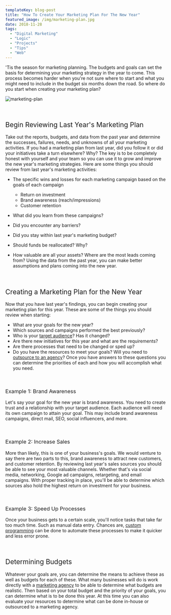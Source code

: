 ```yaml
---
templateKey: blog-post
title: "How To Create Your Marketing Plan For The New Year"
featured_image: /img/marketing-plan.jpg
date: 2018-11-28
tags:
  - "Digital Marketing"
  - "Logic"
  - "Projects"
  - "Tips"
  - "Web"
---
```


<span style="font-weight: 400;">'Tis the season for marketing planning. The budgets and goals can set the basis for determining your marketing strategy in the year to come. This process becomes harder when you're not sure where to start and what you might need to include in the budget six months down the road. So where do you start when creating your marketing plan?</span>

![marketing-plan](/img/marketing-plan.jpg)

&nbsp;

## <span style="font-weight: 400;">Begin Reviewing Last Year's Marketing Plan</span>

<span style="font-weight: 400;">Take out the reports, budgets, and data from the past year and determine the successes, failures, needs, and unknowns of all your marketing activities. If you had a marketing plan from last year, did you follow it or did your initiatives take a turn elsewhere? Why? The key is to be completely honest with yourself and your team so you can use it to grow and improve the new year's marketing strategies. Here are some things you should review from last year's marketing activities:</span>

*   <span style="font-weight: 400;">The specific wins and losses for each marketing campaign based on the goals of each campaign</span>

    *   <span style="font-weight: 400;">Return on investment</span>
    *   <span style="font-weight: 400;">Brand awareness (reach/impressions)</span>
    *   <span style="font-weight: 400;">Customer retention</span>

*   <span style="font-weight: 400;">What did you learn from these campaigns?</span>
*   <span style="font-weight: 400;">Did you encounter any barriers? </span>
*   <span style="font-weight: 400;">Did you stay within last year's marketing budget?</span>
*   <span style="font-weight: 400;">Should funds be reallocated? Why?</span>
*   <span style="font-weight: 400;">How valuable are all your assets? Where are the most leads coming from?</span>
<span style="font-weight: 400;">Using the data from the past year, you can make better assumptions and plans coming into the new year.</span>

&nbsp;

## <span style="font-weight: 400;">Creating a Marketing Plan for the New Year</span>

<span style="font-weight: 400;">Now that you have last year's findings, you can begin creating your marketing plan for this year. These are some of the things you should review when starting:</span>

*   <span style="font-weight: 400;">What are your goals for the new year?</span>
*   <span style="font-weight: 400;">Which sources and campaigns performed the best previously?</span>
*   <span style="font-weight: 400;">Who is your </span>[<span style="font-weight: 400;">target audience</span>](https://graphicintuitions.com/whats-brewin/video-how-to-get-more-customers-by-knowing-where-to-advertise-your-business/)<span style="font-weight: 400;">? Has it changed?</span>
*   <span style="font-weight: 400;">Are there new initiatives for this year and what are the requirements?</span>
*   <span style="font-weight: 400;">Are there processes that need to be changed or sped up?</span>
*   <span style="font-weight: 400;">Do you have the resources to meet your goals? Will you need to </span>[<span style="font-weight: 400;">outsource to an agency</span>](https://graphicintuitions.com/whats-brewin/pros-cons-hiring-a-marketing-agency-vs-an-employee/)<span style="font-weight: 400;">?</span>
<span style="font-weight: 400;">Once you have answers to these questions you can determine the priorities of each and how you will accomplish what you need. </span>

&nbsp;

### <span style="font-weight: 400;">Example 1: Brand Awareness</span>

<span style="font-weight: 400;">Let's say your goal for the new year is brand awareness. You need to create trust and a relationship with your target audience. Each audience will need its own campaign to attain your goal. This may include brand awareness campaigns, direct mail, SEO, social influencers, and more. </span>

&nbsp;

### <span style="font-weight: 400;">Example 2: Increase Sales</span>

<span style="font-weight: 400;">More than likely, this is one of your business's goals. We would venture to say there are two parts to this, brand awareness to attract new customers, and customer retention. By reviewing last year's sales sources you should be able to see your most valuable channels. Whether that's via social media, networking, Google ad campaigns, retargeting, and email campaigns. With proper tracking in place, you'll be able to determine which sources also hold the highest return on investment for your business. </span>

&nbsp;

### <span style="font-weight: 400;">Example 3: Speed Up Processes</span>

<span style="font-weight: 400;">Once your business gets to a certain scale, you'll notice tasks that take far too much time. Such as manual data entry. Chances are, </span>[<span style="font-weight: 400;">custom programming</span>](https://graphicintuitions.com/services/programming/)<span style="font-weight: 400;"> can be done to automate these processes to make it quicker and less error prone. </span>

&nbsp;

## <span style="font-weight: 400;">Determining Budgets</span>

<span style="font-weight: 400;">Whatever your goals are, you can determine the means to achieve these as well as budgets for each of these. What many businesses will do is work directly with a </span>[<span style="font-weight: 400;">marketing agency</span>](https://graphicintuitions.com/services/digital-marketing/)<span style="font-weight: 400;"> to be able to determine what budgets are realistic. Then based on your total budget and the priority of your goals, you can determine what is to be done this year. At this time you can also evaluate your resources to determine what can be done in-house or outsourced to a marketing agency. </span>